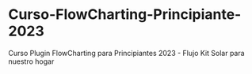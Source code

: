 # Curso-FlowCharting-Principiante-2023
Curso Plugin FlowCharting para Principiantes 2023 - Flujo Kit Solar para nuestro hogar
